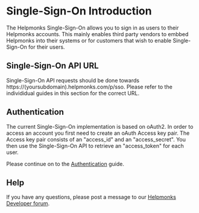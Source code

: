 # Single-Sign-On Introduction

The Helpmonks Single-Sign-On allows you to sign in as users to their Helpmonks accounts. This mainly enables third party vendors to embbed Helpmonks into their systems or for customers that wish to enable Single-Sign-On for their users.

## Single-Sign-On API URL

Single-Sign-On API requests should be done towards https://(yoursubdomain).helpmonks.com/p/sso. Please refer to the individidual guides in this section for the correct URL.

## Authentication

The current Single-Sign-On implementation is based on oAuth2. In order to access an account you first need to create an oAuth Access key pair. The Access key pair consists of an "access_id" and an "access_secret". You then use the Single-Sign-On API to retrieve an "access_token" for each user.

Please continue on to the [Authentication](/sso/authentication/) guide.

## Help

If you have any questions, please post a message to our [Helpmonks Developer forum](https://help.helpmonks.com). 